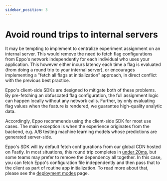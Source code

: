 ```yaml
---
sidebar_position: 3
---
```


# Avoid round trips to internal servers


It may be tempting to implement to centralize experiment assignment on an internal server. This would remove the need to fetch flag configurations from Eppo's network independently for each individual who uses your application. This however either incurs latency each time a flag is evaluated (from doing a round trip to your internal server), or encourages implementing a "fetch all flags at initialization" approach, in direct conflict with the previous best practice.

Eppo's client-side SDKs are designed to mitigate both of these problems. By pre-fetching an obfuscated flag configuration, the full assignment logic can happen locally without any network calls. Further, by only evaluating flag values when the feature is rendered, we guarantee high-quality analytic data.

Accordingly, Eppo recommends using the client-side SDK for most use cases. The main exception is when the experience originates from the backend, e.g. A/B testing machine learning models whose predictions are generated server-side.

Eppo's SDK will by default fetch configurations from our global CDN hosted on Fastly. In most situations, this round trip completes in [under 20ms](/sdks/faqs/latency), but some teams may prefer to remove the dependency all together. In this case, you can fetch Eppo's configuration file independently and then pass that to the client as part of routine app initialization. To read more about that, please see the [deployment modes](/sdks/architecture/deployment-modes#local-flag-evaluation-using-configurations-from-internal-server) page.
